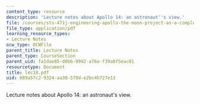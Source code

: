 ```yaml
---
content_type: resource
description: 'Lecture notes about Apollo 14: an astronaut''s view.'
file: /courses/sts-471j-engineering-apollo-the-moon-project-as-a-complex-system-spring-2007/089a57c29324aa30570de2bc4b727e13_lec18.pdf
file_type: application/pdf
learning_resource_types:
- Lecture Notes
ocw_type: OCWFile
parent_title: Lecture Notes
parent_type: CourseSection
parent_uid: fa1dae85-d0bb-9992-a76e-f39a0f5eac01
resourcetype: Document
title: lec18.pdf
uid: 089a57c2-9324-aa30-570d-e2bc4b727e13
---
```

Lecture notes about Apollo 14: an astronaut's view.

